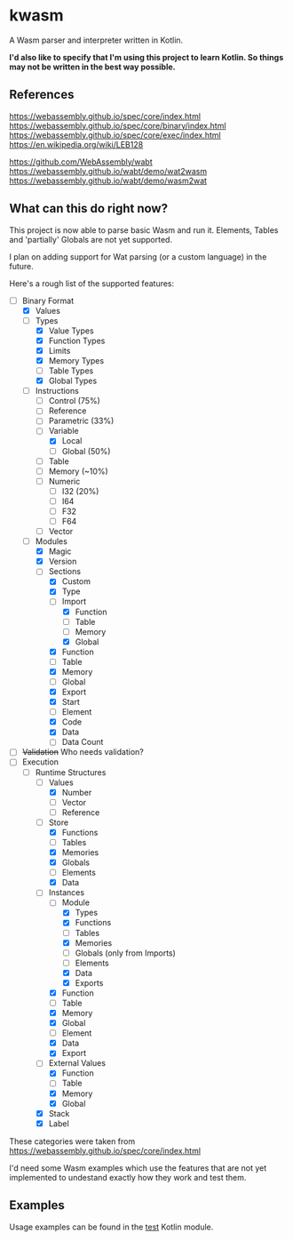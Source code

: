 # kwasm

A Wasm parser and interpreter written in Kotlin.

**I'd also like to specify that I'm using this project to learn Kotlin.
So things may not be written in the best way possible.**

## References

https://webassembly.github.io/spec/core/index.html  
https://webassembly.github.io/spec/core/binary/index.html  
https://webassembly.github.io/spec/core/exec/index.html  
https://en.wikipedia.org/wiki/LEB128

https://github.com/WebAssembly/wabt  
https://webassembly.github.io/wabt/demo/wat2wasm  
https://webassembly.github.io/wabt/demo/wasm2wat

## What can this do right now?

This project is now able to parse basic Wasm and run it.
Elements, Tables and 'partially' Globals are not yet supported.

I plan on adding support for Wat parsing (or a custom language) in the future.

Here's a rough list of the supported features:
- [ ] Binary Format
  - [x] Values
  - [ ] Types
    - [x] Value Types
    - [x] Function Types
    - [x] Limits
    - [x] Memory Types
    - [ ] Table Types
    - [x] Global Types
  - [ ] Instructions
    - [ ] Control (75%)
    - [ ] Reference
    - [ ] Parametric (33%)
    - [ ] Variable
      - [x] Local
      - [ ] Global (50%)
    - [ ] Table
    - [ ] Memory (~10%)
    - [ ] Numeric
      - [ ] I32 (20%)
      - [ ] I64
      - [ ] F32
      - [ ] F64
    - [ ] Vector
  - [ ] Modules
    - [x] Magic
    - [x] Version
    - [ ] Sections
      - [x] Custom
      - [x] Type
      - [ ] Import
        - [x] Function
        - [ ] Table
        - [ ] Memory
        - [x] Global
      - [x] Function
      - [ ] Table
      - [x] Memory
      - [ ] Global
      - [x] Export
      - [x] Start
      - [ ] Element
      - [x] Code
      - [x] Data
      - [ ] Data Count
- [ ] ~~Validation~~ Who needs validation?
- [ ] Execution
  - [ ] Runtime Structures
    - [ ] Values
      - [x] Number
      - [ ] Vector
      - [ ] Reference
    - [ ] Store
      - [x] Functions
      - [ ] Tables
      - [x] Memories
      - [x] Globals
      - [ ] Elements
      - [x] Data
    - [ ] Instances
      - [ ] Module
        - [x] Types
        - [x] Functions
        - [ ] Tables
        - [x] Memories
        - [ ] Globals (only from Imports)
        - [ ] Elements
        - [x] Data
        - [x] Exports
      - [x] Function
      - [ ] Table
      - [x] Memory
      - [x] Global
      - [ ] Element
      - [x] Data
      - [x] Export
    - [ ] External Values
      - [x] Function
      - [ ] Table
      - [x] Memory
      - [x] Global
    - [x] Stack
    - [x] Label

These categories were taken from https://webassembly.github.io/spec/core/index.html

I'd need some Wasm examples which use the features that are not yet implemented to undestand exactly how they work
and test them.

## Examples

Usage examples can be found in the [test](src/test) Kotlin module.
